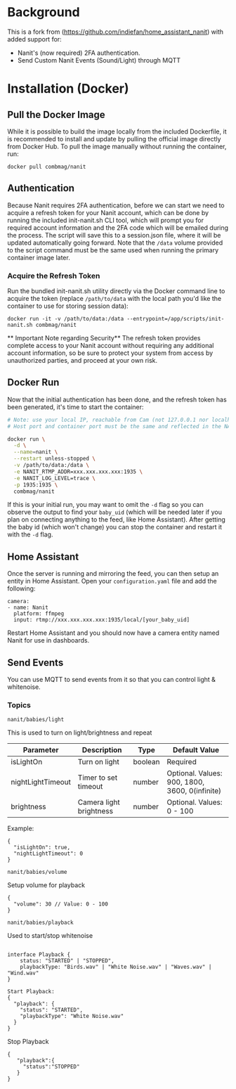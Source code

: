# Background

This is a fork from (https://github.com/indiefan/home_assistant_nanit) with added support for:

* Nanit's (now required) 2FA authentication.
* Send Custom Nanit Events (Sound/Light) through MQTT

# Installation (Docker)

## Pull the Docker Image

While it is possible to build the image locally from the included Dockerfile, it is recommended to install and update by pulling the official image directly from Docker Hub. To pull the image manually without running the container, run:

`docker pull combmag/nanit`

## Authentication

Because Nanit requires 2FA authentication, before we can start we need to acquire a refresh token for your Nanit account, which can be done by running the included init-nanit.sh CLI tool, which will prompt you for required account information and the 2FA code which will be emailed during the process. The script will save this to a session.json file, where it will be updated automatically going forward. Note that the `/data` volume provided to the script command must be the same used when running the primary container image later.

### Acquire the Refresh Token

Run the bundled init-nanit.sh utility directly via the Docker command line to acquire the token (replace `/path/to/data` with the local path you'd like the container to use for storing session data):

`docker run -it -v /path/to/data:/data --entrypoint=/app/scripts/init-nanit.sh combmag/nanit`

** Important Note regarding Security**
The refresh token provides complete access to your Nanit account without requiring any additional account information, so be sure to protect your system from access by unauthorized parties, and proceed at your own risk.

## Docker Run

Now that the initial authentication has been done, and the refresh token has been generated, it's time to start the container:

```bash
# Note: use your local IP, reachable from Cam (not 127.0.0.1 nor localhost).
# Host port and container port must be the same and reflected in the NANIT_RTMP_ADDR variable.

docker run \
  -d \
  --name=nanit \
  --restart unless-stopped \
  -v /path/to/data:/data \
  -e NANIT_RTMP_ADDR=xxx.xxx.xxx.xxx:1935 \
  -e NANIT_LOG_LEVEL=trace \
  -p 1935:1935 \
  combmag/nanit
```

If this is your initial run, you may want to omit the `-d` flag so you can observe the output to find your `baby_uid` (which will be needed later if you plan on connecting anything to the feed, like Home Assistant). After getting the baby id (which won't change) you can stop the container and restart it with the `-d` flag.

## Home Assistant

Once the server is running and mirroring the feed, you can then setup an entity in Home Assistant. Open your `configuration.yaml` file and add the following:

```
camera:
- name: Nanit
  platform: ffmpeg
  input: rtmp://xxx.xxx.xxx.xxx:1935/local/[your_baby_uid]
```

Restart Home Assistant and you should now have a camera entity named Nanit for use in dashboards.


## Send Events

You can use MQTT to send events from it so that you can control light & whitenoise.

### Topics
`nanit/babies/light`

This is used to turn on light/brightness and repeat

| Parameter | Description | Type | Default Value |
|-----------|-------------|------|---------------|
|   isLightOn        |  Turn on light           |   boolean   |     Required          |
|   nightLightTimeout       |     Timer to set timeout        |   number   |     Optional. Values: 900, 1800, 3600, 0(infinite)          |
|    brightness       |     Camera light brightness        |  number    |       Optional. Values: 0 - 100        |

Example:
```
{
  "isLightOn": true,
  "nightLightTimeout": 0
}
```

`nanit/babies/volume`

Setup volume for playback
```
{
  "volume": 30 // Value: 0 - 100
}
```

`nanit/babies/playback`

Used to start/stop whitenoise
```

interface Playback {
    status: "STARTED" | "STOPPED",
    playbackType: "Birds.wav" | "White Noise.wav" | "Waves.wav" | "Wind.wav"
}

Start Playback:
{
  "playback": {
    "status": "STARTED",
    "playbackType": "White Noise.wav"
  }
}
```

Stop Playback
```
{
   "playback":{
     "status":"STOPPED"
   }
}
```
